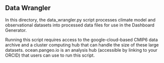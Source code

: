 ## Data Wrangler

In this directory, the data_wrangler.py script processes climate model and observational datasets into processed data files for use in the Dashboard Generator.

Running this script requires access to the google-cloud-based CMIP6 data archive and a cluster computing hub that can handle the size of these large datasets.
ocean.pangeo.io is an analysis hub (accessible by linking to your ORCID) that users can use to run this script.
